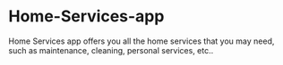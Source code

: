 # Home-Services-app
Home Services app offers you all the home services that you may need, such as maintenance, cleaning, personal services, etc..
